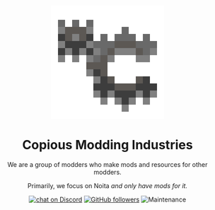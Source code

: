 
<p align="center"> <img width=256 height=256 src="https://raw.githubusercontent.com/Copious-Modding-Industries/.github/main/profile/CMITR.png" alt="Logo"> </p>


<h1 align="center">Copious Modding Industries</h1>

<p align="center">
    We are a group of modders who make mods and resources for other modders.
</p>
<p align="center">
    Primarily, we focus on Noita <i>and only have mods for it.</i>
</p>

<p align="center">
    <a href="https://discord.gg/vdYK74WjCb">
        <img src="https://img.shields.io/discord/936382232757673994?color=5865F2&label=Discord&logo=discord&logoColor=FFFFFF&style=flat-square"
            alt="chat on Discord"></a>
    <a href="https://github.com/Copious-Modding-Industries">
        <img src="https://img.shields.io/github/followers/Copious-Modding-Industries?logo=github&logoColor=FFFFFF&style=flat-square"
            alt="GitHub followers"></a>
    <img src="https://img.shields.io/maintenance/yes/2025?logo=GITHUB&logoColor=FFFFFF&style=flat-square" alt="Maintenance" >
</p>
